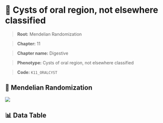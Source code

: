 # 🧪 Cysts of oral region, not elsewhere classified

> **Root:** Mendelian Randomization

> **Chapter:** 11  

> **Chapter name:** Digestive

> **Phenotype:** Cysts of oral region, not elsewhere classified  

> **Code:** `K11_ORALCYST`

## 🧬 Mendelian Randomization  

<img src="/MR/Figures/Forward/K11_ORALCYST.png"/>

## 📊 Data Table

<CsvTableMRF src="/MR_Data/Forward/K11_ORALCYST.csv"/>
